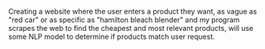 Creating a website where the user enters a product they want, as vague as "red car" or as specific as "hamilton bleach blender" and my program scrapes the web to find the cheapest and most relevant products, will use some NLP model to determine if products match user request.
